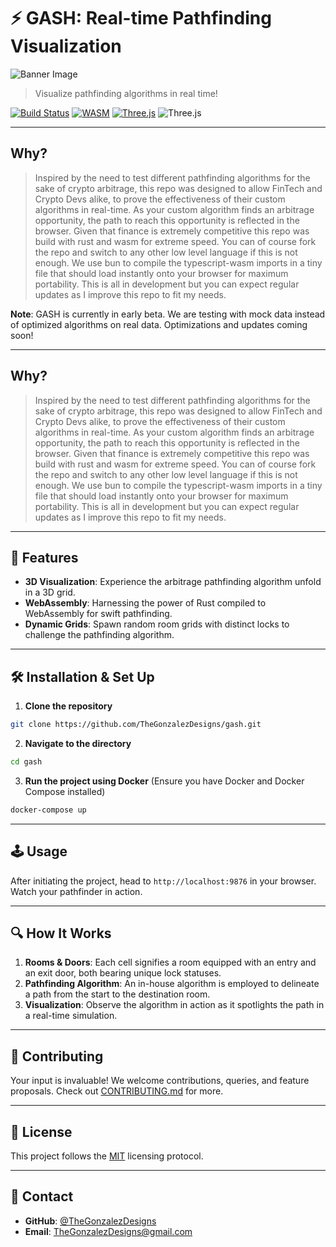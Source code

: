 # ⚡️ GASH: Real-time Pathfinding Visualization

![Banner Image](https://i.imgur.com/uCUmyGs.png)

> Visualize pathfinding algorithms in real time!

[![Build Status](https://img.shields.io/badge/build-passing-brightgreen)](https://github.com/TheGonzalezDesigns/gash) [![WASM](https://img.shields.io/badge/WASM-powered-blue)](https://webassembly.org/) [![Three.js](https://img.shields.io/badge/Three.js-visuals-purple)](https://threejs.org/) ![Three.js](https://img.shields.io/badge/Rust-Pathfinder-orange) 

---

## Why?
> Inspired by the need to test different pathfinding algorithms for the sake of crypto arbitrage, this repo was designed to allow FinTech and Crypto Devs alike, to prove the effectiveness of their custom algorithms in real-time.
> As your custom algorithm finds an arbitrage opportunity, the path to reach this opportunity is reflected in the browser. 
> Given that finance is extremely competitive this repo was build with rust and wasm for extreme speed. 
> You can of course fork the repo and switch to any other low level language if this is not enough. 
> We use bun to compile the typescript-wasm imports in a tiny file that should load instantly onto your browser for maximum portability.
> This is all in development but you can expect regular updates as I improve this repo to fit my needs.
 
**Note**: GASH is currently in early beta. We are testing with mock data instead of optimized algorithms on real data. Optimizations and updates coming soon!


---

## Why?
> Inspired by the need to test different pathfinding algorithms for the sake of crypto arbitrage, this repo was designed to allow FinTech and Crypto Devs alike, to prove the effectiveness of their custom algorithms in real-time.
> As your custom algorithm finds an arbitrage opportunity, the path to reach this opportunity is reflected in the browser. 
> Given that finance is extremely competitive this repo was build with rust and wasm for extreme speed. 
> You can of course fork the repo and switch to any other low level language if this is not enough. 
> We use bun to compile the typescript-wasm imports in a tiny file that should load instantly onto your browser for maximum portability.
> This is all in development but you can expect regular updates as I improve this repo to fit my needs.

---

## 🌟 Features

- **3D Visualization**: Experience the arbitrage pathfinding algorithm unfold in a 3D grid.
- **WebAssembly**: Harnessing the power of Rust compiled to WebAssembly for swift pathfinding.
- **Dynamic Grids**: Spawn random room grids with distinct locks to challenge the pathfinding algorithm.

---

## 🛠️ Installation & Set Up

1. **Clone the repository**

```bash
git clone https://github.com/TheGonzalezDesigns/gash.git
```

2. **Navigate to the directory**

```bash
cd gash
```

3. **Run the project using Docker** (Ensure you have Docker and Docker Compose installed)

```bash
docker-compose up
```

---

## 🕹️ Usage

After initiating the project, head to `http://localhost:9876` in your browser. Watch your pathfinder in action.

---

## 🔍 How It Works

1. **Rooms & Doors**: Each cell signifies a room equipped with an entry and an exit door, both bearing unique lock statuses.
2. **Pathfinding Algorithm**: An in-house algorithm is employed to delineate a path from the start to the destination room.
3. **Visualization**: Observe the algorithm in action as it spotlights the path in a real-time simulation.

---

## 🤝 Contributing

Your input is invaluable! We welcome contributions, queries, and feature proposals. Check out [CONTRIBUTING.md](./CONTRIBUTING.md) for more.

---

## 📜 License

This project follows the [MIT](./LICENSE) licensing protocol.

---

## 💌 Contact

- **GitHub**: [@TheGonzalezDesigns](https://github.com/TheGonzalezDesigns)
- **Email**: TheGonzalezDesigns@gmail.com
